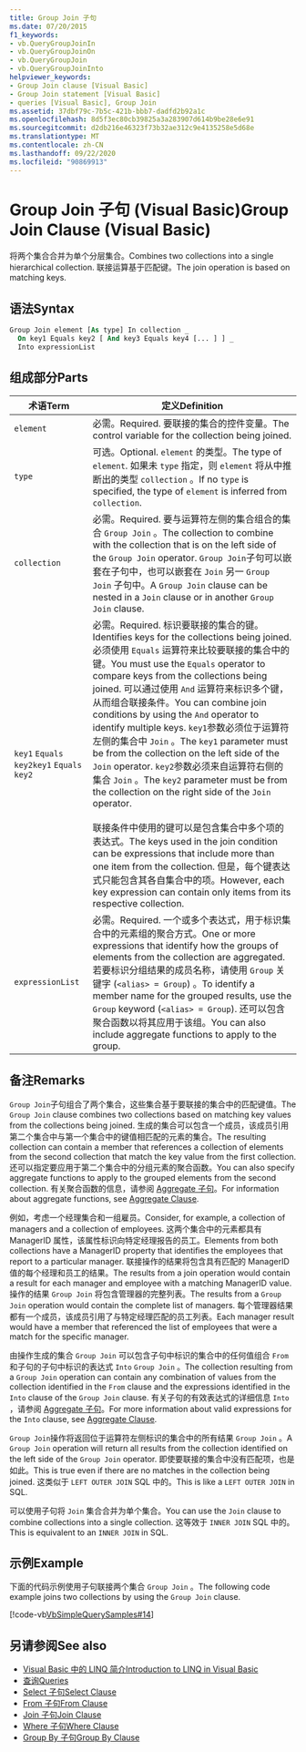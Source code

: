 ```yaml
---
title: Group Join 子句
ms.date: 07/20/2015
f1_keywords:
- vb.QueryGroupJoinIn
- vb.QueryGroupJoinOn
- vb.QueryGroupJoin
- vb.QueryGroupJoinInto
helpviewer_keywords:
- Group Join clause [Visual Basic]
- Group Join statement [Visual Basic]
- queries [Visual Basic], Group Join
ms.assetid: 37dbf79c-7b5c-421b-bbb7-dadfd2b92a1c
ms.openlocfilehash: 8d5f3ec80cb39825a3a283907d614b9be28e6e91
ms.sourcegitcommit: d2db216e46323f73b32ae312c9e4135258e5d68e
ms.translationtype: MT
ms.contentlocale: zh-CN
ms.lasthandoff: 09/22/2020
ms.locfileid: "90869913"
---
```

# <a name="group-join-clause-visual-basic"></a><span data-ttu-id="ab3be-102">Group Join 子句 (Visual Basic)</span><span class="sxs-lookup"><span data-stu-id="ab3be-102">Group Join Clause (Visual Basic)</span></span>

<span data-ttu-id="ab3be-103">将两个集合合并为单个分层集合。</span><span class="sxs-lookup"><span data-stu-id="ab3be-103">Combines two collections into a single hierarchical collection.</span></span> <span data-ttu-id="ab3be-104">联接运算基于匹配键。</span><span class="sxs-lookup"><span data-stu-id="ab3be-104">The join operation is based on matching keys.</span></span>  
  
## <a name="syntax"></a><span data-ttu-id="ab3be-105">语法</span><span class="sxs-lookup"><span data-stu-id="ab3be-105">Syntax</span></span>  
  
```vb  
Group Join element [As type] In collection _  
  On key1 Equals key2 [ And key3 Equals key4 [... ] ] _  
  Into expressionList  
```  
  
## <a name="parts"></a><span data-ttu-id="ab3be-106">组成部分</span><span class="sxs-lookup"><span data-stu-id="ab3be-106">Parts</span></span>  
  
|<span data-ttu-id="ab3be-107">术语</span><span class="sxs-lookup"><span data-stu-id="ab3be-107">Term</span></span>|<span data-ttu-id="ab3be-108">定义</span><span class="sxs-lookup"><span data-stu-id="ab3be-108">Definition</span></span>|  
|---|---|  
|`element`|<span data-ttu-id="ab3be-109">必需。</span><span class="sxs-lookup"><span data-stu-id="ab3be-109">Required.</span></span> <span data-ttu-id="ab3be-110">要联接的集合的控件变量。</span><span class="sxs-lookup"><span data-stu-id="ab3be-110">The control variable for the collection being joined.</span></span>|  
|`type`|<span data-ttu-id="ab3be-111">可选。</span><span class="sxs-lookup"><span data-stu-id="ab3be-111">Optional.</span></span> <span data-ttu-id="ab3be-112">`element` 的类型。</span><span class="sxs-lookup"><span data-stu-id="ab3be-112">The type of `element`.</span></span> <span data-ttu-id="ab3be-113">如果未 `type` 指定，则 `element` 将从中推断出的类型 `collection` 。</span><span class="sxs-lookup"><span data-stu-id="ab3be-113">If no `type` is specified, the type of `element` is inferred from `collection`.</span></span>|  
|`collection`|<span data-ttu-id="ab3be-114">必需。</span><span class="sxs-lookup"><span data-stu-id="ab3be-114">Required.</span></span> <span data-ttu-id="ab3be-115">要与运算符左侧的集合组合的集合 `Group Join` 。</span><span class="sxs-lookup"><span data-stu-id="ab3be-115">The collection to combine with the collection that is on the left side of the `Group Join` operator.</span></span> <span data-ttu-id="ab3be-116">`Group Join`子句可以嵌套在子句中，也可以嵌套在 `Join` 另一 `Group Join` 子句中。</span><span class="sxs-lookup"><span data-stu-id="ab3be-116">A `Group Join` clause can be nested in a `Join` clause or in another `Group Join` clause.</span></span>|  
|<span data-ttu-id="ab3be-117">`key1` `Equals` `key2`</span><span class="sxs-lookup"><span data-stu-id="ab3be-117">`key1` `Equals` `key2`</span></span>|<span data-ttu-id="ab3be-118">必需。</span><span class="sxs-lookup"><span data-stu-id="ab3be-118">Required.</span></span> <span data-ttu-id="ab3be-119">标识要联接的集合的键。</span><span class="sxs-lookup"><span data-stu-id="ab3be-119">Identifies keys for the collections being joined.</span></span> <span data-ttu-id="ab3be-120">必须使用 `Equals` 运算符来比较要联接的集合中的键。</span><span class="sxs-lookup"><span data-stu-id="ab3be-120">You must use the `Equals` operator to compare keys from the collections being joined.</span></span> <span data-ttu-id="ab3be-121">可以通过使用 `And` 运算符来标识多个键，从而组合联接条件。</span><span class="sxs-lookup"><span data-stu-id="ab3be-121">You can combine join conditions by using the `And` operator to identify multiple keys.</span></span> <span data-ttu-id="ab3be-122">`key1`参数必须位于运算符左侧的集合中 `Join` 。</span><span class="sxs-lookup"><span data-stu-id="ab3be-122">The `key1` parameter must be from the collection on the left side of the `Join` operator.</span></span> <span data-ttu-id="ab3be-123">`key2`参数必须来自运算符右侧的集合 `Join` 。</span><span class="sxs-lookup"><span data-stu-id="ab3be-123">The `key2` parameter must be from the collection on the right side of the `Join` operator.</span></span><br /><br /> <span data-ttu-id="ab3be-124">联接条件中使用的键可以是包含集合中多个项的表达式。</span><span class="sxs-lookup"><span data-stu-id="ab3be-124">The keys used in the join condition can be expressions that include more than one item from the collection.</span></span> <span data-ttu-id="ab3be-125">但是，每个键表达式只能包含其各自集合中的项。</span><span class="sxs-lookup"><span data-stu-id="ab3be-125">However, each key expression can contain only items from its respective collection.</span></span>|  
|`expressionList`|<span data-ttu-id="ab3be-126">必需。</span><span class="sxs-lookup"><span data-stu-id="ab3be-126">Required.</span></span> <span data-ttu-id="ab3be-127">一个或多个表达式，用于标识集合中的元素组的聚合方式。</span><span class="sxs-lookup"><span data-stu-id="ab3be-127">One or more expressions that identify how the groups of elements from the collection are aggregated.</span></span> <span data-ttu-id="ab3be-128">若要标识分组结果的成员名称，请使用 `Group` 关键字 (`<alias> = Group`) 。</span><span class="sxs-lookup"><span data-stu-id="ab3be-128">To identify a member name for the grouped results, use the `Group` keyword (`<alias> = Group`).</span></span> <span data-ttu-id="ab3be-129">还可以包含聚合函数以将其应用于该组。</span><span class="sxs-lookup"><span data-stu-id="ab3be-129">You can also include aggregate functions to apply to the group.</span></span>|  
  
## <a name="remarks"></a><span data-ttu-id="ab3be-130">备注</span><span class="sxs-lookup"><span data-stu-id="ab3be-130">Remarks</span></span>  

 <span data-ttu-id="ab3be-131">`Group Join`子句组合了两个集合，这些集合基于要联接的集合中的匹配键值。</span><span class="sxs-lookup"><span data-stu-id="ab3be-131">The `Group Join` clause combines two collections based on matching key values from the collections being joined.</span></span> <span data-ttu-id="ab3be-132">生成的集合可以包含一个成员，该成员引用第二个集合中与第一个集合中的键值相匹配的元素的集合。</span><span class="sxs-lookup"><span data-stu-id="ab3be-132">The resulting collection can contain a member that references a collection of elements from the second collection that match the key value from the first collection.</span></span> <span data-ttu-id="ab3be-133">还可以指定要应用于第二个集合中的分组元素的聚合函数。</span><span class="sxs-lookup"><span data-stu-id="ab3be-133">You can also specify aggregate functions to apply to the grouped elements from the second collection.</span></span> <span data-ttu-id="ab3be-134">有关聚合函数的信息，请参阅 [Aggregate 子句](aggregate-clause.md)。</span><span class="sxs-lookup"><span data-stu-id="ab3be-134">For information about aggregate functions, see [Aggregate Clause](aggregate-clause.md).</span></span>  
  
 <span data-ttu-id="ab3be-135">例如，考虑一个经理集合和一组雇员。</span><span class="sxs-lookup"><span data-stu-id="ab3be-135">Consider, for example, a collection of managers and a collection of employees.</span></span> <span data-ttu-id="ab3be-136">这两个集合中的元素都具有 ManagerID 属性，该属性标识向特定经理报告的员工。</span><span class="sxs-lookup"><span data-stu-id="ab3be-136">Elements from both collections have a ManagerID property that identifies the employees that report to a particular manager.</span></span> <span data-ttu-id="ab3be-137">联接操作的结果将包含具有匹配的 ManagerID 值的每个经理和员工的结果。</span><span class="sxs-lookup"><span data-stu-id="ab3be-137">The results from a join operation would contain a result for each manager and employee with a matching ManagerID value.</span></span> <span data-ttu-id="ab3be-138">操作的结果 `Group Join` 将包含管理器的完整列表。</span><span class="sxs-lookup"><span data-stu-id="ab3be-138">The results from a `Group Join` operation would contain the complete list of managers.</span></span> <span data-ttu-id="ab3be-139">每个管理器结果都有一个成员，该成员引用了与特定经理匹配的员工列表。</span><span class="sxs-lookup"><span data-stu-id="ab3be-139">Each manager result would have a member that referenced the list of employees that were a match for the specific manager.</span></span>  
  
 <span data-ttu-id="ab3be-140">由操作生成的集合 `Group Join` 可以包含子句中标识的集合中的任何值组合 `From` 和子句的子句中标识的表达式 `Into` `Group Join` 。</span><span class="sxs-lookup"><span data-stu-id="ab3be-140">The collection resulting from a `Group Join` operation can contain any combination of values from the collection identified in the `From` clause and the expressions identified in the `Into` clause of the `Group Join` clause.</span></span> <span data-ttu-id="ab3be-141">有关子句的有效表达式的详细信息 `Into` ，请参阅 [Aggregate 子句](aggregate-clause.md)。</span><span class="sxs-lookup"><span data-stu-id="ab3be-141">For more information about valid expressions for the `Into` clause, see [Aggregate Clause](aggregate-clause.md).</span></span>  
  
 <span data-ttu-id="ab3be-142">`Group Join`操作将返回位于运算符左侧标识的集合中的所有结果 `Group Join` 。</span><span class="sxs-lookup"><span data-stu-id="ab3be-142">A `Group Join` operation will return all results from the collection identified on the left side of the `Group Join` operator.</span></span> <span data-ttu-id="ab3be-143">即使要联接的集合中没有匹配项，也是如此。</span><span class="sxs-lookup"><span data-stu-id="ab3be-143">This is true even if there are no matches in the collection being joined.</span></span> <span data-ttu-id="ab3be-144">这类似于 `LEFT OUTER JOIN` SQL 中的。</span><span class="sxs-lookup"><span data-stu-id="ab3be-144">This is like a `LEFT OUTER JOIN` in SQL.</span></span>  
  
 <span data-ttu-id="ab3be-145">可以使用子句将 `Join` 集合合并为单个集合。</span><span class="sxs-lookup"><span data-stu-id="ab3be-145">You can use the `Join` clause to combine collections into a single collection.</span></span> <span data-ttu-id="ab3be-146">这等效于 `INNER JOIN` SQL 中的。</span><span class="sxs-lookup"><span data-stu-id="ab3be-146">This is equivalent to an `INNER JOIN` in SQL.</span></span>  
  
## <a name="example"></a><span data-ttu-id="ab3be-147">示例</span><span class="sxs-lookup"><span data-stu-id="ab3be-147">Example</span></span>  

 <span data-ttu-id="ab3be-148">下面的代码示例使用子句联接两个集合 `Group Join` 。</span><span class="sxs-lookup"><span data-stu-id="ab3be-148">The following code example joins two collections by using the `Group Join` clause.</span></span>  
  
 [!code-vb[VbSimpleQuerySamples#14](~/samples/snippets/visualbasic/VS_Snippets_VBCSharp/VbSimpleQuerySamples/VB/QuerySamples1.vb#14)]  
  
## <a name="see-also"></a><span data-ttu-id="ab3be-149">另请参阅</span><span class="sxs-lookup"><span data-stu-id="ab3be-149">See also</span></span>

- [<span data-ttu-id="ab3be-150">Visual Basic 中的 LINQ 简介</span><span class="sxs-lookup"><span data-stu-id="ab3be-150">Introduction to LINQ in Visual Basic</span></span>](../../programming-guide/language-features/linq/introduction-to-linq.md)
- [<span data-ttu-id="ab3be-151">查询</span><span class="sxs-lookup"><span data-stu-id="ab3be-151">Queries</span></span>](index.md)
- [<span data-ttu-id="ab3be-152">Select 子句</span><span class="sxs-lookup"><span data-stu-id="ab3be-152">Select Clause</span></span>](select-clause.md)
- [<span data-ttu-id="ab3be-153">From 子句</span><span class="sxs-lookup"><span data-stu-id="ab3be-153">From Clause</span></span>](from-clause.md)
- [<span data-ttu-id="ab3be-154">Join 子句</span><span class="sxs-lookup"><span data-stu-id="ab3be-154">Join Clause</span></span>](join-clause.md)
- [<span data-ttu-id="ab3be-155">Where 子句</span><span class="sxs-lookup"><span data-stu-id="ab3be-155">Where Clause</span></span>](where-clause.md)
- [<span data-ttu-id="ab3be-156">Group By 子句</span><span class="sxs-lookup"><span data-stu-id="ab3be-156">Group By Clause</span></span>](group-by-clause.md)
